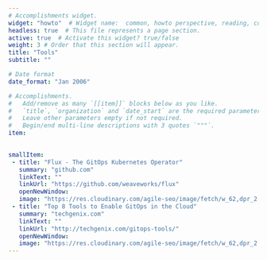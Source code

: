 ```yaml
---
# Accomplishments widget.
widget: "howto"  # Widget name:  common, howto perspective, reading, cd-with-jenkins-and-docker  etc
headless: true  # This file represents a page section.
active: true  # Activate this widget? true/false
weight: 3 # Order that this section will appear.
title: "Tools"
subtitle: ""

# Date format
date_format: "Jan 2006"

# Accomplishments.
#   Add/remove as many `[[item]]` blocks below as you like.
#   `title`, `organization` and `date_start` are the required parameters.
#   Leave other parameters empty if not required.
#   Begin/end multi-line descriptions with 3 quotes `"""`.
item:
 

smallItem: 
 - title: "Flux - The GitOps Kubernetes Operator"
   summary: "github.com"
   linkText: ""
   linkUrl: "https://github.com/weaveworks/flux"
   openNewWindow: 
   image: "https://res.cloudinary.com/agile-seo/image/fetch/w_62,dpr_2.0,d_blank_am8gzx.png/https%3A%2F%2Flogo.clearbit.com%2Fgithub.com%3Fsize%3D250" 
 - title: "Top 8 Tools to Enable GitOps in the Cloud"
   summary: "techgenix.com"
   linkText: ""
   linkUrl: "http://techgenix.com/gitops-tools/"
   openNewWindow: 
   image: "https://res.cloudinary.com/agile-seo/image/fetch/w_62,dpr_2.0,d_blank_am8gzx.png/https%3A%2F%2Flogo.clearbit.com%2Ftechgenix.com%3Fsize%3D250" 
---
```

